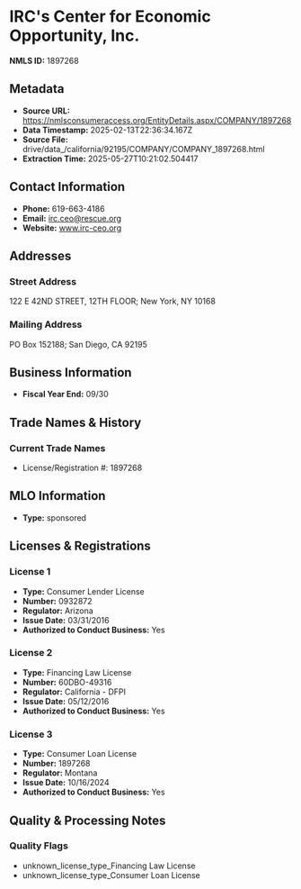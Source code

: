 # IRC's Center for Economic Opportunity, Inc.

**NMLS ID:** 1897268

## Metadata
- **Source URL:** https://nmlsconsumeraccess.org/EntityDetails.aspx/COMPANY/1897268
- **Data Timestamp:** 2025-02-13T22:36:34.167Z
- **Source File:** drive/data_/california/92195/COMPANY/COMPANY_1897268.html
- **Extraction Time:** 2025-05-27T10:21:02.504417

## Contact Information
- **Phone:** 619-663-4186
- **Email:** irc.ceo@rescue.org
- **Website:** www.irc-ceo.org

## Addresses
### Street Address
122 E 42ND STREET, 12TH FLOOR; New York, NY 10168

### Mailing Address
PO Box 152188; San Diego, CA 92195

## Business Information
- **Fiscal Year End:** 09/30

## Trade Names & History
### Current Trade Names
- License/Registration #: 1897268

## MLO Information
- **Type:** sponsored

## Licenses & Registrations

### License 1
- **Type:** Consumer Lender License
- **Number:** 0932872
- **Regulator:** Arizona
- **Issue Date:** 03/31/2016
- **Authorized to Conduct Business:** Yes

### License 2
- **Type:** Financing Law License
- **Number:** 60DBO-49316
- **Regulator:** California - DFPI
- **Issue Date:** 05/12/2016
- **Authorized to Conduct Business:** Yes

### License 3
- **Type:** Consumer Loan License
- **Number:** 1897268
- **Regulator:** Montana
- **Issue Date:** 10/16/2024
- **Authorized to Conduct Business:** Yes

## Quality & Processing Notes
### Quality Flags
- unknown_license_type_Financing Law License
- unknown_license_type_Consumer Loan License
